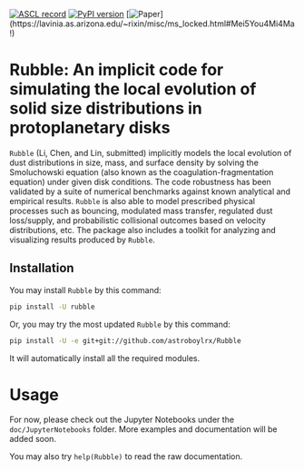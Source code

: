 [![ASCL record](https://img.shields.io/badge/ASCL-2109.011-blue.svg?colorB=262255)](https://ascl.net/2109.011)
[![PyPI version](https://badge.fury.io/py/rubble.svg)](https://badge.fury.io/py/rubble)
[![Paper](https://img.shields.io/static/v1?label=Submitted&message=MethodPaper&color=blue&link=https://lavinia.as.arizona.edu/~rixin/misc/ms_locked.html#Mei5You4Mi4Ma!)](https://lavinia.as.arizona.edu/~rixin/misc/ms_locked.html#Mei5You4Mi4Ma!)

# Rubble: An implicit code for simulating the local evolution of solid size distributions in protoplanetary disks

`Rubble` (Li, Chen, and Lin, submitted) implicitly models the local evolution of dust distributions in size, mass, and surface density by solving the Smoluchowski equation (also known as the coagulation-fragmentation equation) under given disk conditions. The code robustness has been validated by a suite of numerical benchmarks against known analytical and empirical results. `Rubble` is also able to model prescribed physical processes such as bouncing, modulated mass transfer, regulated dust loss/supply, and probabilistic collisional outcomes based on velocity distributions, etc. The package also includes a toolkit for analyzing and visualizing results produced by `Rubble`.

## Installation

You may install `Rubble` by this command:

```bash
pip install -U rubble
```

Or, you may try the most updated `Rubble` by this command:

```bash
pip install -U -e git+git://github.com/astroboylrx/Rubble
```

It will automatically install all the required modules. 


# Usage

For now, please check out the Jupyter Notebooks under the `doc/JupyterNotebooks` folder. More examples and documentation will be added soon.

You may also try `help(Rubble)` to read the raw documentation.